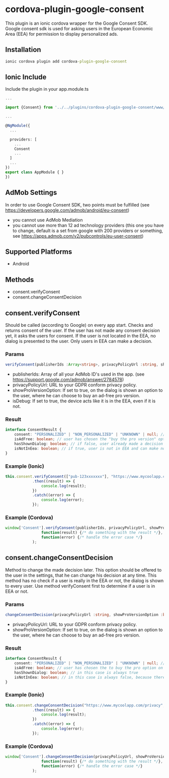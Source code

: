 # cordova-plugin-google-consent

This plugin is an ionic cordova wrapper for the Google Consent SDK.
Google consent sdk is used for asking users in the European Economic Area (EEA) for permission to display personalized ads.

## Installation

```cmd
ionic cordova plugin add cordova-plugin-google-consent
```

## Ionic Include
Include the plugin in your app.module.ts

```typescript
...

import {Consent} from '../../plugins/cordova-plugin-google-consent/www/consent-typescript-wrapper';

...

@NgModule({
  ...

  providers: [
    ...
    Consent
    ...
  ]
  ...
})
export class AppModule { }
})

```

## AdMob Settings
In order to use Google Consent SDK, two points must be fulfilled (see https://developers.google.com/admob/android/eu-consent)

- you cannot use AdMob Mediation
- you cannot use more than 12 ad technology providers (this one you have to change, default is a set from google with 200 providers or something, see https://apps.admob.com/v2/pubcontrols/eu-user-consent)

## Supported Platforms

- Android

## Methods

- consent.verifyConsent
- consent.changeConsentDecision

## consent.verifyConsent

Should be called (according to Google) on every app start. Checks and returns consent of the user. If the user has not made any consent decision yet, it asks the users for consent.
If the user is not located in the EEA, no dialog is presented to the user. Only users in EEA can make a decision.

### Params
```typescript
verifyConsent(publisherIds :Array<string>, privacyPolicyUrl :string, showProVersionOption :boolean, isDebug :boolean) :Promise<ConsentResult>
```

- publisherIds: Array of all your AdMob ID's used in the app. (see https://support.google.com/admob/answer/2784578)
- privacyPolicyUrl: URL to your GDPR conform privacy policy.
- showProVersionOption: If set to true, on the dialog is shown an option to the user, where he can choose to buy an ad-free pro version.
- isDebug: If set to true, the device acts like it is in the EEA, even if it is not.


### Result
```typescript
interface ConsentResult {
	consent: "PERSONALIZED" | "NON_PERSONALIZED" | "UNKNOWN" | null; // is UNKNOWN in case of the user has chosen to buy the pro option
	isAdFree: boolean; // user has chosen the "buy the pro version" option on the dialog
	hasShownDialog: boolean; // if false, user already made a decision earlier and there was no need to show the dialog
	isNotInEea: boolean; // if true, user is not in EEA and can make no decision. No dialog has been shown to the user if this is the case. Ignore other results if this is the case, you can show personalized ads without asking.
}
```


### Example (Ionic)
```typescript
this.consent.verifyConsent(["pub-123xxxxxxx"], "https://www.mycoolapp.com/privacy",	true, false)
			.then((result) => {
				console.log(result);
			})
			.catch((error) => {
				console.log(error);
			});
```

### Example (Cordova)
```javascript
window['Consent'].verifyConsent(publisherIds, privacyPolicyUrl, showProVersionOption, isDebug,
				function(result) {/* do something with the result */},
				function(error) {/* handle the error case */}
			);
```

## consent.changeConsentDecision

Method to change the made decision later. This option should be offered to the user in the settings, that he can change his decision at any time.
This method has no check if a user is really in the EEA or not, the dialog is shown to every user. Use method verifyConsent first to determine if a user is in EEA or not.

### Params
```typescript
changeConsentDecision(privacyPolicyUrl :string, showProVersionOption :boolean) :Promise<ConsentResult>
```

- privacyPolicyUrl: URL to your GDPR conform privacy policy.
- showProVersionOption: If set to true, on the dialog is shown an option to the user, where he can choose to buy an ad-free pro version.


### Result
```typescript
interface ConsentResult {
	consent: "PERSONALIZED" | "NON_PERSONALIZED" | "UNKNOWN" | null; // is UNKNOWN in case of the user has chosen to buy the pro option
	isAdFree: boolean; // user has chosen the to buy the pro option on the dialog
	hasShownDialog: boolean; // in this case is always true
	isNotInEea: boolean; // in this case is always false, because there is no check if the user is really in EEA or not
}
```


### Example (Ionic)
```typescript
this.consent.changeConsentDecision("https://www.mycoolapp.com/privacy", true)
			.then((result) => {
				console.log(result);
			})
			.catch((error) => {
				console.log(error);
			});
```

### Example (Cordova)
```javascript
window['Consent'].changeConsentDecision(privacyPolicyUrl, showProVersionOption,
				function(result) {/* do something with the result */},
				function(error) {/* handle the error case */}
			);
```